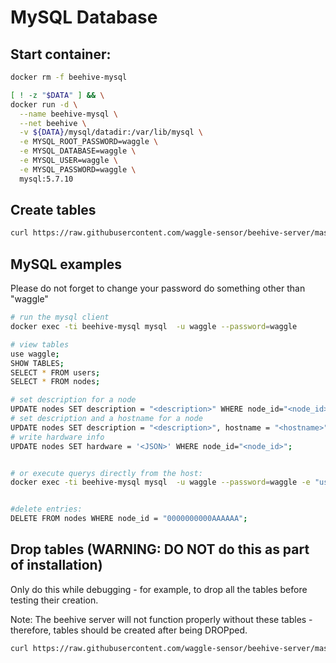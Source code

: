<!--
waggle_topic=Waggle/Beehive/Service
-->

# MySQL Database

## Start container:

```bash
docker rm -f beehive-mysql

[ ! -z "$DATA" ] && \
docker run -d \
  --name beehive-mysql \
  --net beehive \
  -v ${DATA}/mysql/datadir:/var/lib/mysql \
  -e MYSQL_ROOT_PASSWORD=waggle \
  -e MYSQL_DATABASE=waggle \
  -e MYSQL_USER=waggle \
  -e MYSQL_PASSWORD=waggle \
  mysql:5.7.10
```

## Create tables

```bash
curl https://raw.githubusercontent.com/waggle-sensor/beehive-server/master/beehive-mysql/tables.sql | docker exec -i beehive-mysql mysql  -u waggle --password=waggle
```

## MySQL examples

Please do not forget to change your password do something other than "waggle"

```bash
# run the mysql client
docker exec -ti beehive-mysql mysql  -u waggle --password=waggle

# view tables
use waggle;
SHOW TABLES;
SELECT * FROM users;
SELECT * FROM nodes;

# set description for a node
UPDATE nodes SET description = "<description>" WHERE node_id="<node_id>";
# set description and a hostname for a node
UPDATE nodes SET description = "<description>", hostname = "<hostname>" WHERE node_id="<node_id>";
# write hardware info
UPDATE nodes SET hardware = '<JSON>' WHERE node_id="<node_id>";


# or execute querys directly from the host:
docker exec -ti beehive-mysql mysql  -u waggle --password=waggle -e "use waggle; SELECT * FROM nodes;"


#delete entries:
DELETE FROM nodes WHERE node_id = "0000000000AAAAAA";

```
## Drop tables (WARNING: DO NOT do this as part of installation)
Only do this while debugging - for example, to drop all the tables before testing their creation.

Note: The beehive server will not function properly without these tables - therefore, tables should be created after being DROPped.

```bash
curl https://raw.githubusercontent.com/waggle-sensor/beehive-server/master/beehive-mysql/dropTables.sql | docker exec -i beehive-mysql mysql  -u waggle --password=waggle
```
